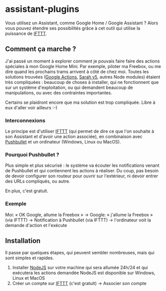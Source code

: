 # assistant-plugins

Vous utilisez un Assistant, comme Google Home / Google Assistant ? Alors vous pouvez étendre ses possibilités grâce à cet outil qui utilise la puissance de [IFTTT](http://www.ifttt.com/).

## Comment ça marche ?

J'ai passé un moment à explorer comment je pouvais faire faire des actions spéciales à mon Google Home Mini. Par exemple, piloter ma Freebox, ou me dire quand les prochains trams arrivent à côté de chez moi. Toutes les solutions trouvées ([Google Actions](https://developers.google.com/actions/), [Sarah v5](https://github.com/NGRP/node-red-contrib-viseo), autres Node modules) étaient très compliquées : beaucoup de choses à installer, qui ne fonctionnent que sur un système d'exploitation, ou qui demandent beaucoup de manipulations, ou avec des contraintes importantes.

Certains se plaidront encore que ma solution est trop compliquée. Libre à eux d'aller voir ailleurs :-)

### Interconnexions

Le principe est d'utiliser [IFTTT](http://www.ifttt.com/) (qui permet de dire ce que l'on souhaite à son Assistant et d'avoir une action associée), en combinaison avec [Pushbullet](https://www.pushbullet.com/) et un ordinateur (Windows, Linux ou MacOS).

### Pourquoi Pushbullet ?

Plus simple et plus sécurisé : le système va écouter les notifications venant de Pushbullet et qui contiennent les actions à réaliser. Du coup, pas besoin de devoir configurer son routeur pour ouvrir sur l'extérieur, ni devoir entrer des URLs compliqués, ou autre.

En plus, c'est gratuit.

### Exemple

Moi: « OK Google, allume la Freebox » → Google: « j'allume la Freebox » (via IFTTT) → Notification à Pushbullet (via IFTTT) → l'ordinateur voit la demande d'action et l'exécute

## Installation

Il passe par quelques étapes, qui peuvent sembler nombreuses, mais qui sont simples et rapides.

  1. Installer [NodeJS](https://nodejs.org/en/) sur votre machine qui sera allumée 24h/24 et qui exécutera les actions demandée
  NodeJS est disponible sur Windows, Linux et MacOS
  2. Créer un compte sur [IFTTT](http://www.ifttt.com/) (c'est gratuit)
  → Associer son compte 
  
